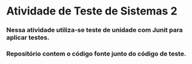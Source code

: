 # Atividade de Teste de Sistemas 2

### Nessa atividade utiliza-se teste de unidade com Junit para aplicar testes.

### Repositório contem o código fonte junto do código de teste.
